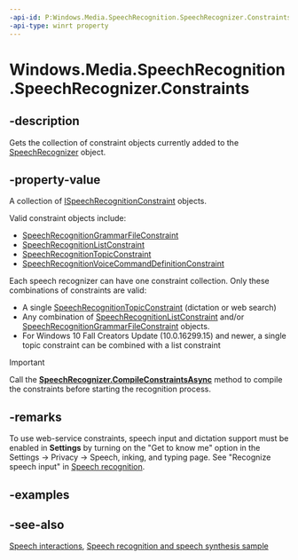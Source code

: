 ```yaml
---
-api-id: P:Windows.Media.SpeechRecognition.SpeechRecognizer.Constraints
-api-type: winrt property
---
```


<!-- Property syntax
public Windows.Foundation.Collections.IVector<Windows.Media.SpeechRecognition.ISpeechRecognitionConstraint> Constraints { get; }
-->

# Windows.Media.SpeechRecognition.SpeechRecognizer.Constraints

## -description

Gets the collection of constraint objects currently added to the [SpeechRecognizer](speechrecognizer.md) object.

## -property-value

A collection of [ISpeechRecognitionConstraint](ispeechrecognitionconstraint.md) objects.

Valid constraint objects include:

+ [SpeechRecognitionGrammarFileConstraint](speechrecognitiongrammarfileconstraint.md)
+ [SpeechRecognitionListConstraint](speechrecognitionlistconstraint.md)
+ [SpeechRecognitionTopicConstraint](speechrecognitiontopicconstraint.md)
+ [SpeechRecognitionVoiceCommandDefinitionConstraint](speechrecognitionvoicecommanddefinitionconstraint.md)

Each speech recognizer can have one constraint collection. Only these combinations of constraints are valid:

+ A single [SpeechRecognitionTopicConstraint](speechrecognitiontopicconstraint.md) (dictation or web search)
+ Any combination of [SpeechRecognitionListConstraint](speechrecognitionlistconstraint.md) and/or [SpeechRecognitionGrammarFileConstraint](speechrecognitiongrammarfileconstraint.md) objects.
+ For Windows 10 Fall Creators Update (10.0.16299.15) and newer, a single topic constraint can be combined with a list constraint

> [!Important]
> Call the **[SpeechRecognizer.CompileConstraintsAsync](https://docs.microsoft.com/uwp/api/windows.media.speechrecognition.speechrecognizer.compileconstraintsasync)** method to compile the constraints before starting the recognition process.

## -remarks

To use web-service constraints, speech input and dictation support must be enabled in **Settings** by turning on the "Get to know me" option in the Settings -> Privacy -> Speech, inking, and typing page. See "Recognize speech input" in [Speech recognition](https://docs.microsoft.com/windows/uwp/input-and-devices/speech-recognition).

## -examples

## -see-also

[Speech interactions](https://docs.microsoft.com/windows/uwp/input-and-devices/speech-interactions), [Speech recognition and speech synthesis sample](https://github.com/Microsoft/Windows-universal-samples/tree/master/Samples/SpeechRecognitionAndSynthesis)

